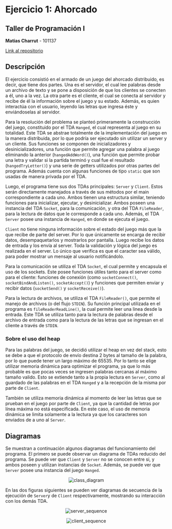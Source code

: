 # Ejercicio 1: Ahorcado
## Taller de Programación I

**Matias Charrut** - 101137

[Link al repositorio](https://github.com/mati1297/tp1_taller1)

## Descripción

El ejercicio consistió en el armado de un juego del ahorcado distribuido, es decir, que tiene dos partes. Una es el servidor, el cual lee palabras desde un archivo de texto y se pone a disposición de que los clientes se conecten a él, uno a la vez. La otra parte es el cliente, el cual se conecta al servidor y recibe de él la información sobre el juego y su estado. Además, es quien interactúa con el usuario, leyendo las letras que ingresa éste y enviándoselas al servidor.

Para la resolución del problema se planteó primeramente la construcción del juego, constituido por el TDA ```Hanged```, el cual representa al juego en su totalidad. Este TDA se abstrae totalmente de la implementación del juego en la manera distribuida, por lo que podría ser ejecutado sin utilizar un server y un cliente. Sus funciones se componen de inicializadores y desinicializadores, una función que permite agregar una palabra al juego eliminando la anterior (```hangedAddWord()```), una función que permite probar una letra y validar si la partida terminó y cual fue el resultado (```hangedTryLetter()```) y una serie de getters utilizados por otras partes del programa. Además cuenta con algunas funciones de tipo ```static``` que son usadas de manera privada por el TDA.

Luego, el programa tiene sus dos TDAs principales: ```Server``` y ```Client```. Estos serán directamente manejados a través de sus métodos por el main correspondiente a cada uno. Ambos tienen una estructura similar, teniendo funciones para inicializar, ejecutar, y desinicializar. Ambos poseen una instancia del TDA ```Socket```, para la comunicación, y otra del TDA ```FileReader```, para la lectura de datos que le corresponde a cada uno. Además, el TDA ```Server``` posee una instancia de ```Hanged```, en donde se ejecuta el juego.

```Client``` no tiene ninguna información sobre el estado del juego más que la que recibe de parte del server. Por lo que únicamente se encarga de recibir datos, desempaquetarlos y mostrarlos por pantalla. Luego recibe los datos de entrada y los envía al server. Toda la validación y lógica del juego es realizada en el server. Lo único que verifica es que el caracter sea válido, para poder mostrar un mensaje al usuario notificándolo. 

Para la comunicación se utiliza el TDA ```Socket```, el cual permite y encapsula el uso de los sockets. Este posee funciones útiles tanto para el server como para el cliente: funciones de conexión (como ```socketConnect()```, ```socketBindAndListen()```, ```socketAccept()```) y funciones que permiten enviar y recibir datos (```socketSend()``` y ```socketReceive()```).

Para la lectura de archivos, se utiliza el TDA ```FileReader()```, que permite el manejo de archivos (o del flujo ```STDIN```). Su función principal utilizada en el programa es ```fileReaderReadLine()```, la cual permite leer una linea desde la entrada. Este TDA se utiliza tanto para la lectura de palabras desde el archivo de entrada como para la lectura de las letras que se ingresan en el cliente a través de ```STDIN```.

### Sobre el uso del heap

Para las palabras del juego, se decidió utilizar el heap en vez del stack, esto se debe a que el protocolo de envío destina 2 bytes al tamaño de la palabra, por lo que puede tener un largo máximo de 65535. Por lo tanto se elige utilizar memoria dinámica para optimizar el programa, ya que lo más probable es que pocas veces se ingresen palabras cercanas al máximo tamaño valido. Esto se extiende tanto a la propia lectura en ```Server```, como al guardado de las palabras en el TDA ```Hanged``` y a la recepción de la misma por parte de ```Client```.

También se utiliza memoria dinámica al momento de leer las letras que se prueban en el juego por parte de ```Client```, ya que la cantidad de letras por línea máxima no está especificada. En este caso, el uso de memoria dinámica se limita solamente a la lectura ya que los caracteres son enviados de a uno al ```Server```.

## Diagramas

Se muestran a continuación algunos diagramas del funcionamiento del programa. El primero se puede observar un diagrama de TDAs reducido del programa. Se puede ver que ```Client``` y ```Server``` no se conocen entre si, y ambos poseen y utilizan instancias de ```Socket```. Además, se puede ver que ```Server``` posee una instancia del juego ```Hanged```.

<p align=center>
    <img src="images/class_diagram.png"alt="class_diagram"/>
</p>

En las dos figuras siguientes se pueden ver diagramas de secuencia de la ejecución de ```Server```y de ```Client``` respectivamente, mostrando su interacción con los demás TDA.

<p align=center>
    <img src="images/server_sequence.png"alt="server_sequence"/>
</p>
<p align=center>
    <img src="images/client_sequence.png"alt="client_sequence"/>
</p>
